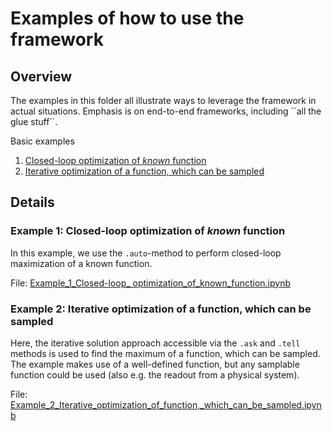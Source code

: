 # Examples of how to use the framework

## Overview
The examples in this folder all illustrate ways to leverage the framework in actual situations. Emphasis is on 
end-to-end frameworks, including ``all the glue stuff´´. 

Basic examples
1. [Closed-loop optimization of _known_ function](#Example-1:-Closed-loop-optimization-of-_known_-function)
2. [Iterative optimization of a function, which can be sampled](#Example-2:-Iterative-optimization-of-a-function,-which-can-be-sampled)

## Details

### Example 1: Closed-loop optimization of _known_ function
In this example, we use the `.auto`-method to perform closed-loop maximization of a known function.

File: [Example_1_Closed-loop_ optimization_of_known_function.ipynb](examples/Example_1_Closed-loop_optimization_of_known_function.ipynb)

### Example 2: Iterative optimization of a function, which can be sampled
Here, the iterative solution approach accessible via the `.ask` and `.tell` methods is used to find the maximum of a function, which can be sampled. The example makes use of a well-defined function, but any samplable function could be used (also e.g. the readout from a physical system).

File: [Example_2_Iterative_optimization_of_function,_which_can_be_sampled.ipynb](examples/Example_2_Iterative_optimization_of_function,_which_can_be_sampled.ipynb)